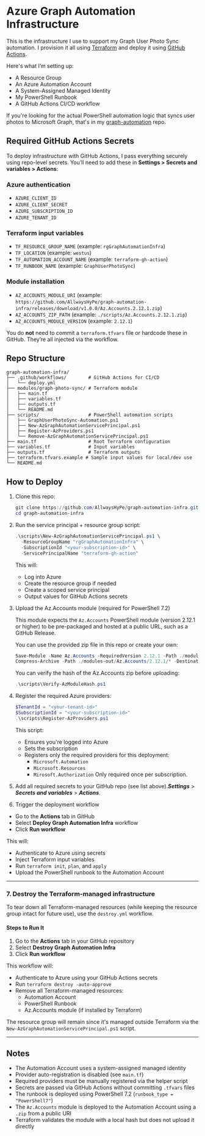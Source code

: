 # Azure Graph Automation Infrastructure

This is the infrastructure I use to support my Graph User Photo Sync automation. I provision it all using [Terraform](https://www.terraform.io/) and deploy it using [GitHub Actions](https://docs.github.com/en/actions).

Here's what I’m setting up:

- A Resource Group
- An Azure Automation Account
- A System-Assigned Managed Identity
- My PowerShell Runbook
- A GitHub Actions CI/CD workflow

If you're looking for the actual PowerShell automation logic that syncs user photos to Microsoft Graph, that's in my [graph-automation](https://github.com/AllwaysHyPe/graph-automation) repo.

## Required GitHub Actions Secrets

To deploy infrastructure with GitHub Actions, I pass everything securely using repo-level secrets.
You’ll need to add these in **Settings > Secrets and variables > Actions**:

### Azure authentication
- `AZURE_CLIENT_ID`
- `AZURE_CLIENT_SECRET`
- `AZURE_SUBSCRIPTION_ID`
- `AZURE_TENANT_ID`

### Terraform input variables
- `TF_RESOURCE_GROUP_NAME` (example: `rgGraphAutomationInfra`)
- `TF_LOCATION` (example: `westus`)
- `TF_AUTOMATION_ACCOUNT_NAME` (example: `terraform-gh-action`)
- `TF_RUNBOOK_NAME` (example: `GraphUserPhotoSync`)

### Module installation

- `AZ_ACCOUNTS_MODULE_URI` (example: `https://github.com/AllwaysHyPe/graph-automation-infra/releases/download/v1.0.0/Az.Accounts.2.12.1.zip`)
- `AZ_ACCOUNTS_ZIP_PATH` (example: `./scripts/Az.Accounts.2.12.1.zip`)
- `AZ_ACCOUNTS_MODULE_VERSION` (example: `2.12.1`)

You do **not** need to commit a `terraform.tfvars` file or hardcode these in GitHub. They’re all injected via the workflow.

## Repo Structure

```
graph-automation-infra/
├── .github/workflows/        # GitHub Actions for CI/CD
│   └── deploy.yml
├── modules/graph-photo-sync/ # Terraform module
│   ├── main.tf
│   ├── variables.tf
│   ├── outputs.tf
│   └── README.md
├── scripts/                  # PowerShell automation scripts
│   ├── GraphUserPhotoSync-Automation.ps1
│   ├── New-AzGraphAutomationServicePrincipal.ps1
│   ├── Register-AzProviders.ps1
│   └── Remove-AzGraphAutomationServicePrincipal.ps1
├── main.tf                   # Root Terraform configuration
├── variables.tf              # Input variables
├── outputs.tf                # Terraform outputs
├── terraform.tfvars.example # Sample input values for local/dev use
└── README.md
```

## How to Deploy

1. Clone this repo:
   ```powershell
   git clone https://github.com/AllwaysHyPe/graph-automation-infra.git
   cd graph-automation-infra
   ```

2. Run the service principal + resource group script:
   ```powershell
   .\scripts\New-AzGraphAutomationServicePrincipal.ps1 \
     -ResourceGroupName "rgGraphAutomationInfra" \
     -SubscriptionId "<your-subscription-id>" \
     -ServicePrincipalName "terraform-gh-action"
   ```
   This will:
   - Log into Azure
   - Create the resource group if needed
   - Create a scoped service principal
   - Output values for GitHub Actions secrets

3. Upload the Az.Accounts module (required for PowerShell 7.2)

   This module expects the `Az.Accounts` PowerShell module (version 2.12.1 or higher) to be pre-packaged and hosted at a public URL, such as a GitHub Release.

   You can use the provided zip file in this repo or create your own:

   ```powershell
   Save-Module -Name Az.Accounts -RequiredVersion 2.12.1 -Path ./modules-out
   Compress-Archive -Path ./modules-out/Az.Accounts/2.12.1/* -DestinationPath ./scripts/Az.Accounts.2.12.1.zip
   ```

   You can verify the hash of the Az.Accounts zip before uploading:

   ```powershell
   .\scripts\Verify-AzModuleHash.ps1
   ```

4. Register the required Azure providers:
   ```powershell
   $TenantId = "<your-tenant-id>"
   $SubscriptionId = "<your-subscription-id>"
   .\scripts\Register-AzProviders.ps1
   ```
   This script:
   - Ensures you're logged into Azure
   - Sets the subscription
   - Registers only the required providers for this deployment:
      - ```Microsoft.Automation```
      - ```Microsoft.Resources```
      - ```Mirosoft.Authorization```
   Only required once per subscription.

5. Add all required secrets to your GitHub repo (see list above).***Settings*** > ***Secrets and variables*** > ***Actions***.

6. Trigger the deployment workflow
- Go to the **Actions** tab in GitHub
- Select **Deploy Graph Automation Infra** workflow
- Click **Run workflow**

This will:
- Authenticate to Azure using secrets
- Inject Terraform input variables
- Run ```terraform init```, ```plan```, and ```apply```
- Upload the PowerShell runbook to the Automation Account

---

### 7. Destroy the Terraform-managed infrastructure

To tear down all Terraform-managed resources (while keeping the resource group intact for future use), use the `destroy.yml` workflow.

#### Steps to Run It

1. Go to the **Actions** tab in your GitHub repository  
2. Select **Destroy Graph Automation Infra**
3. Click **Run workflow**

This workflow will:
- Authenticate to Azure using your GitHub Actions secrets
- Run `terraform destroy -auto-approve`
- Remove all Terraform-managed resources:
  - Automation Account
  - PowerShell Runbook
  - Az.Accounts module (if installed by Terraform)

The resource group will remain since it's managed outside Terraform via the `New-AzGraphAutomationServicePrincipal.ps1` script.

---

## Notes
- The Automation Account uses a system-assigned managed identity
- Provider auto-registration is disabled (see ```main.tf```)
- Required providers must be manually registered via the helper script
- Secrets are passed via GitHub Actions without committing ```.tfvars``` files
- The runbook is deployed using PowerShell 7.2 (`runbook_type = "PowerShell7"`)
- The `Az.Accounts` module is deployed to the Automation Account using a `.zip` from a public URI
- Terraform validates the module with a local hash but does not upload it directly



